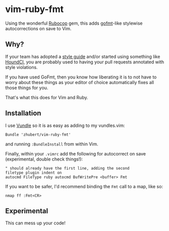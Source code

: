 vim-ruby-fmt
============

Using the wonderful [Rubocop](https://github.com/bbatsov/rubocop) gem, this adds [gofmt](http://golang.org/cmd/gofmt)-like stylewise autocorrections on save to Vim.


## Why?

If your team has adopted a [style guide](https://github.com/bbatsov/ruby-style-guide) and/or started using something like [HoundCI](http://houndci.com), you are probably used to having your pull requests annotated with style violations.

If you have used GoFmt, then you know how liberating it is to not have to worry about these things as your editor of choice automatically fixes all those things for you.

That's what this does for Vim and Ruby.

## Installation

I use [Vundle](https://github.com/gmarik/Vundle.vim) so it is as easy as adding to my vundles.vim:

    Bundle 'zhubert/vim-ruby-fmt'

and running ```:BundleInstall``` from within Vim.

Finally, within your ```.vimrc``` add the following for autocorrect on save (experimental, double check things!):

    " should already have the first line, adding the second
    filetype plugin indent on
    autocmd FileType ruby autocmd BufWritePre <buffer> Fmt

If you want to be safer, I'd recommend binding the ```Fmt``` call to a map, like so:

    nmap ff :Fmt<CR>

## Experimental

This can mess up your code!

